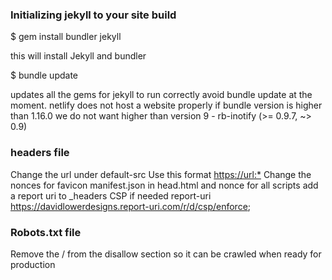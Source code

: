### Initializing jekyll to your site build

$ gem install bundler jekyll

this will install Jekyll and bundler

$ bundle update

updates all the gems for jekyll to run correctly
avoid bundle update at the moment.
netlify does not host a website properly if bundle version is higher than 1.16.0
we do not want higher than version 9 - rb-inotify (>= 0.9.7, ~> 0.9)

### headers file

Change the url under default-src
Use this format <https://url:*>
Change the nonces for favicon manifest.json in head.html and nonce for all scripts
add a report uri to \_headers CSP if needed
report-uri <https://davidlowerdesigns.report-uri.com/r/d/csp/enforce>;

### Robots.txt file

Remove the / from the disallow section so it can be crawled when ready for production
